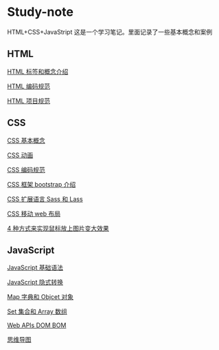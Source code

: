 # Study-note

HTML+CSS+JavaStript
这是一个学习笔记。里面记录了一些基本概念和案例

## HTML

[HTML 标签和概念介绍](./HTML/HTML语法规范.md)

[HTML 编码规范](./HTML/html-style-guide.md)

[HTML 项目规范](./HTML/项目规范.md)

## CSS

[CSS 基本概念](./CSS/CSS.md)

[CSS 动画](./CSS/CSS动画.md)

[CSS 编码规范](./CSS/css-style-guide.md)

[CSS 框架 bootstrap 介绍](./CSS/CSS框架.md)

[CSS 扩展语言 Sass 和 Lass](./CSS/CSS扩展语言.md)

[CSS 移动 web 布局](./CSS/CSS移动web布局.md)

[4 种方式来实现鼠标放上图片变大效果](./CSS/图片方法效果/scale/html/scale.html)

## JavaScript

[JavaScript 基础语法](./JavaScript/JavaScript.md)

[JavaScript 隐式转换](./JavaScript/JavaScript隐式转换.md)

[Map 字典和 Objcet 对象](./JavaScript/Map字典和Objcet对象.md)

[Set 集合和 Array 数组](./JavaScript/Set集合和Array数组.md)

[Web APIs DOM BOM](./JavaScript/WebAPIs.md)

[思维导图](./JavaScript/思维导图)
